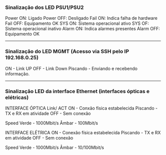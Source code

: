 ### Sinalização dos LED PSU1/PSU2
Power ON: Ligado
Power OFF: Desligado 
Fail ON: Indica falha de hardware 
Fail OFF: Equipamento OK 
SYS ON: Sistema operacional ativo 
SYS OF:  Sistema operacional inativo
Alarm ON: Indica alarmes presentes 
Alarm OFF: Equipamento OK

---

### Sinalização do LED MGMT (Acesso via SSH pelo IP 192.168.0.25)
ON - Link UP 
OFF - Link Down 
Piscando - Enviando e recebendo informação. 

----
### Sinalização LED da interface Ethernet (interfaces ópticas e elétricas)

INTERFACE ÓPTICA
Link/ ACT 
ON - Conxão física estabelecida 
Piscando - TX e RX em atividade 
OFF - Sem conexão 

Speed
Verde - 1000Mbit/s 
Âmbar - 100Mbit/s

INTERFACE ELÉTRICA
ON - Conexão física estabelecida 
Piscando - TX e RX em atividade 
OFF - Sem conexão 

Speed 
Verde - 1000Mbit/s
Âmbar - 10/100Mbit/s